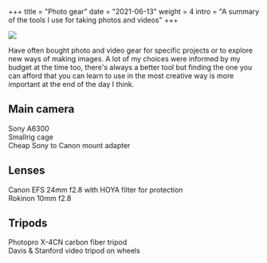 +++
title = "Photo gear"
date = "2021-06-13"
weight = 4
intro = "A summary of the tools I use for taking photos and videos"
+++

![](/img/about/camera.jpg)

Have often bought photo and video gear for specific projects or to explore new ways of making images. A lot of my choices were informed by my budget at the time too, there's always a better tool but finding the one you can afford that you can learn to use in the most creative way is more important at the end of the day I think.

## Main camera

Sony A6300  
Smallrig cage  
Cheap Sony to Canon mount adapter

## Lenses

Canon EFS 24mm f2.8 with HOYA filter for protection  
Rokinon 10mm f2.8

## Tripods

Photopro X-4CN carbon fiber tripod  
Davis & Stanford video tripod on wheels
